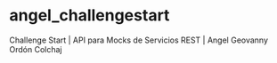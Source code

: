 # angel_challengestart
Challenge Start | API para Mocks de Servicios REST | Angel Geovanny Ordón Colchaj
